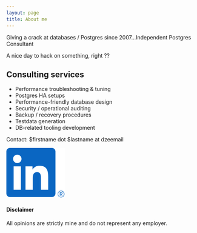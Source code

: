 ```yaml
---
layout: page
title: About me
---
```


Giving a crack at databases / Postgres since 2007...Independent Postgres Consultant

A nice day to hack on something, right ??

## Consulting services

* Performance troubleshooting & tuning
* Postgres HA setups
* Performance-friendly database design
* Security / operational auditing
* Backup / recovery procedures
* Testdata generation
* DB-related tooling development

Contact: $firstname dot $lastname at dzeemail

[![](/assets/img/linkedin.svg)](https://www.linkedin.com/in/kaarelmoppel/)

#### Disclaimer

All opinions are strictly mine and do not represent any employer.
